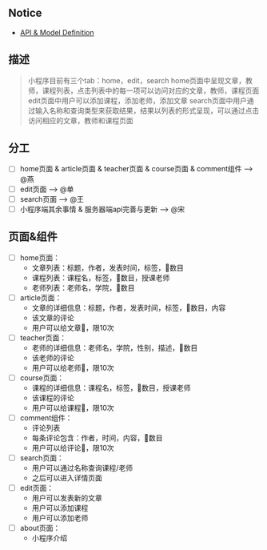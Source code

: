 ## Notice
+ [API & Model Definition](https://github.com/songwonderful/practice-wechat-applet-server)

## 描述
> 小程序目前有三个tab：home，edit，search
> home页面中呈现文章，教师，课程列表，点击列表中的每一项可以访问对应的文章，教师，课程页面
> edit页面中用户可以添加课程，添加老师，添加文章
> search页面中用户通过输入名称和查询类型来获取结果，结果以列表的形式呈现，可以通过点击访问相应的文章，教师和课程页面
## 分工
+ [ ] home页面 & article页面 & teacher页面 & course页面 & comment组件 --> @燕 
+ [ ] edit页面 --> @单
+ [ ] search页面 --> @王
+ [ ] 小程序端其余事情 & 服务器端api完善与更新 --> @宋

## 页面&组件
+ [ ] home页面：
  + 文章列表：标题，作者，发表时间，标签，👏数目
  + 课程列表：课程名，标签，👏数目，授课老师
  + 老师列表：老师名，学院，👏数目
+ [ ] article页面：
  + 文章的详细信息：标题，作者，发表时间，标签，👏数目，内容
  + 该文章的评论
  + 用户可以给文章👏，限10次
+ [ ] teacher页面：
  + 老师的详细信息：老师名，学院，性别，描述，👏数目
  + 该老师的评论
  + 用户可以给老师👏，限10次
+ [ ] course页面：
  + 课程的详细信息：课程名，标签，👏数目，授课老师
  + 该课程的评论
  + 用户可以给课程👏，限10次
+ [ ] comment组件：
  + 评论列表
  + 每条评论包含：作者，时间，内容，👏数目
  + 用户可以给评论👏，限10次
+ [ ] search页面：
  + 用户可以通过名称查询课程/老师
  + 之后可以进入详情页面
+ [ ] edit页面：
  + 用户可以发表新的文章
  + 用户可以添加课程
  + 用户可以添加老师
+ [ ] about页面：
  + 小程序介绍